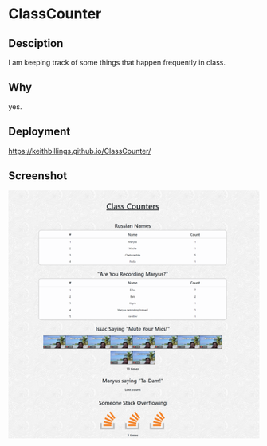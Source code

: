 # ClassCounter

## Desciption

I am keeping track of some things that happen frequently in class. 

## Why

yes. 

## Deployment 

https://keithbillings.github.io/ClassCounter/

## Screenshot

![screenshot](./assets/images/Screenshot1.png)